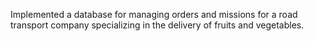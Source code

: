 Implemented a database for managing orders and missions for a road transport company specializing in the delivery of fruits and vegetables.

